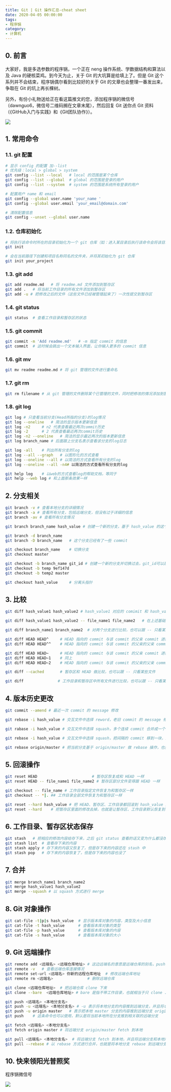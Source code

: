 ```yaml
---
title: Git | Git 操作汇总-cheat sheet
date: 2020-04-05 00:00:00
tags:
- 程序锅
category:
- 计算机
---
```


## 0. 前言

大家好，我是多选参数的程序锅，一个正在 neng 操作系统、学数据结构和算法以及 Java 的硬核菜鸡。到今天为止，关于 Git 的大坑算是给填上了。但是 Git 这个系列并不会结束，程序锅偶尔看到比较好的关于 Git 的文章也会整理一番发出来，争取在 Git 的坑上再长棵树。

另外，有份小礼物送给正在看这篇推文的您，添加程序锅的微信号（dawnguo6，微信号二维码搁在文章末尾），然后回复 Git 送你点 Git 资料（《GitHub入门与实践》和《Git团队协作》）。

![](https://img.dawnguo.cn/Git/3_mind.png)

## 1. 常用命令

### 1.1. git 配置

```bash
# 显示 config 的配置 加--list
# 优先级：local > global > system
git config --list --local	# local 的范围是某个仓库
git config --list --global	# global 的范围是登录的用户
git config --list --system	# system 的范围是系统所有登录的用户

# 配置用户 name 和 email
git config --global user.name 'your_name '
git config --global user.email 'your_email@domain.com'

# 清除配置信息
git config --unset --global user.name
```

### 1.2. 仓库初始化

```bash
# 将执行该命令时所在的目录初始化为一个 git 仓库（如：进入某目录后执行该命令会将该目录初始化为一个 git 仓库）
git init

# 会在当前路径下创建和项目名称同名的文件夹，并将其初始化为 git 仓库
git init your_project
```

### 1.3. git  add

```bash
git add readme.md	# 将 readme.md 文件添加到暂存区
git add .	# 将当前工作目录的所有文件添加到暂存区
git add -u # 把修改之后的文件（这些文件已经被管理起来了）一次性提交到暂存区
```

### 1.4. git status

```bash
git status	# 查看工作目录和暂存区的状态
```

### 1.5. git commit

```bash
git commit -m 'Add readme.md'	# -m 指定 commit 的信息
git commit	# 这时候会跳出一个文本输入界面，让你输入更多的 commit 信息
```

### 1.6. git mv

```bash
git mv readme readme.md	# 将 git 管理的文件进行重命名
```

### 1.7. git rm

```bash
git rm filename # 从 git 管理的文件删除某个已管理的文件，同时把修改的情况添加到暂存区
```

### 1.8. git log

```bash
git log	# 只查看当前分支(Head所指的分支)的log情况
git log --oneline	# 简洁的显示版本更新信息
git log -n2		# n2 代表查看最近两次commit历史
git log -2 		# 2 代表查看最近两次commit历史
git log -n2 --oneline	# 简洁的显示最近两次的版本更新信息
git log branch_name	# 后面跟上分支名表示查看该分支的log日志

git log -all	# 列出所有分支的log
git log --all --graph	# 以图形化的方式查看
git log --oneline --all	# 以简洁的方式查看所有分支的log
git log --oneline --all	-n4# 以简洁的方式查看所有分支的log

git help log	# 以web的方式查看log的帮助文档，等同于
git help --web log # 和上面那条效果一样
```



## 2. 分支相关

```bash
git branch -v # 查看本地分支的详细情况
git branch -a # 查看所有分支，包括远端分支，但没有过于详细的信息
git branch -av # 查看所有分支情况

git branch branch_name hash_value # 创建一个新的分支，基于 hash_value 的这个 commit 创建一个新的分支，hash_value 可以省略，那么默认是基于当前分支的最后一个 commit 创建。

git branch -d branch_name
git branch -D branch_name 	# 这个分支已经有了一些 commit

git checkout branch_name	# 切换分支
git checkout master

git checkout -b branch_name git_id # 创建一个新的分支并切换过去，git_id可以是hash_value，也可以是某个分支的名字（分支的名字其实就指向了某个 commit）
git checkout -b temp 9ef147d
git checkout -b temp2 master

git checkout hash_value		# 分离头指针
```



## 3. 比较

```bash
git diff hash_value1 hash_value2 # hash_value1 对应的 comimit 和 hash_value2 对应的 commit 进行比较

git diff hash_value1 hash_value2 -- file_name1 file_name2	# 在上述基础之上，只比较 file_name1、file_name2 这两个文件

git diff branch_name1 branch_name2	# 对两个分支进行比较，也可以跟 -- 只看某些文件

git diff HEAD HEAD^		# HEAD 指向的 commit 与该 commit 的父亲 commit 进行比较
git diff HEAD HEAD^^	# HEAD 指向的 commit 与该 commit 的父亲的父亲 commit 进行比较

git diff HEAD HEAD~		# HEAD 指向的 commit 与该 commit 的父亲 commit 进行比较
git diff HEAD HEAD~1	# 同上	
git diff HEAD HEAD~2	# HEAD 指向的 commit 与该 commit 的父亲的父亲 commit 进行比较

git diff --cached		# 暂存区和 HEAD 做比较，也可以跟 -- 只看某些文件

git diff			   # 工作目录和暂存区中所有文件进行比较，也可以跟 -- 只看某些文件
```



## 4. 版本历史更改

```bash
git commit --amend # 最近一次 commit 的 message 修改

git rebase -i hash_value # 交互文件中选择 reword，老旧 commit 的 message 修改。hash_value，是需要的 commit 的父亲 commit 的 hash_value

git rabase -i hash_value # 交互文件中选择 squash，多个连续 commit 合并成一个，hash_value 同上

git rebase -i hash_value # 交互文件中选择 squash，把间隔的 commit 移到一块，即可合并成一个，hash_value

git rebase origin/master # 把当前分支基于 origin/master 做 rebase 操作，也就相当于把当前分支的东西加到 origin/master 中
```

## 5. 回滚操作

```bash
git reset HEAD						  # 暂存区恢复成和 HEAD 一样
git reset HEAD -- file_name1 file_name2 # 暂存区部分文件变得跟 HEAD 一样

git checkout -- file_name # 工作目录指定文件恢复为和暂存区一样
git checkout -- *|. ## 工作目录全部文件恢复为和暂存区一样

git reset --hard hash_value # 把 HEAD、暂存区、工作目录都回滚到 hash_value 所代表的 commit 中。
git reset --hard 	# 把暂存区里面的修改去掉，也就是让暂存区、工作目录默认恢复到 HEAD 的位置
```



## 6. 工作目录、暂存区状态保存

```bash
git stash	# 把相应的修改内容给存下来，之后 git status 查看的话又变为什么都没改变的了
git stash list	# 查看存下来的内容
git stash apply # 存下来的内容又恢复了，但是存下来的内容还在 stash 中
git stash pop   # 存下来的内容恢复了，但是存下来的内容也没了
```



## 7. 合并

```bash
git merge branch_name1 branch_name2
git merge hash_value1 hash_value2
git merge --squash # 以 squash 方式进行 merge
```



## 8. Git 对象操作

```bash
git cat-file -t|p|s hash_value	# 显示版本库对象的内容，类型及大小信息
git cat-file -t hash_value		# 查看版本库对象的类型
git cat-file -p hash_value		# 查看版本库对象的内容
git cat-file -s hash_value		# 查看版本库对象的大小
```

## 9. Git 远端操作

```bash
git remote add <远端名> <远端仓库地址> # 这边远端名的意思是远端仓库的别名，push、pull 都将用到远端名
git remote -v 	# 查看远端仓库连接情况
git remote set-url <远端名> 你新的远程仓库地址	# 修改远端仓库地址
git remote rm <远端名>				  # 删除远端仓库

git clone <远端仓库地址>	# 把远端仓库 clone 下来
git clone --bare  <远端仓库地址> # bare 是指不带工作目录，也就相当于只 clone .git 目录

git push <远端名> <本地分支名> 
git push -u <远端名> <本地分支名> # -u 表示将本地分支的内容推到远端分支，并且将本地分支和远端分支关联起来
git push -u origin master	# 表示把本地 master 分支的内容推到远端分支 origin/master，并且将本地分支 master 和远端分支 origin/master 关联起来
git push	# 这条命令也可以使用，默认是将当前本地所在分支推到相关联的远端分支

git fetch <远端名> <本地分支名>
git fetch origin master # 将远端分支 origin/master fetch 到本地

git pull <远端名> <本地分支名>	# 将远端分支 fetch 到本地，并且将远端分支和本地所处分支进行合并
git pull --rebase # 以 rebase 方式进行合并，也就是将本地分支 rebase 到远端分支
```



## 10. 快来领阳光普照奖

程序锅微信号

![](https://img.dawnguo.cn/Others/contact/dawnguo6%E5%BE%AE%E4%BF%A1%E5%8F%B71.jpg)